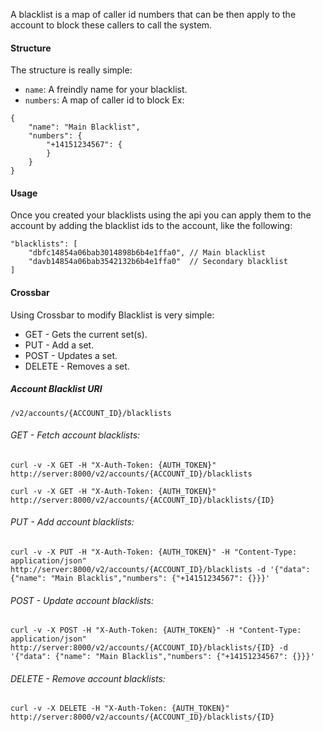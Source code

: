

A blacklist is a map of caller id numbers that can be then apply to the account to block these callers to call the system.

#### Structure

The structure is really simple:

* `name`: A freindly name for your blacklist.
* `numbers`: A map of caller id to block
Ex:
```
{
    "name": "Main Blacklist",
    "numbers": {
        "+14151234567": {
        }
    }
}
```

#### Usage

Once you created your blacklists using the api you can apply them to the account by adding the blacklist ids to the account, like the following:

```
"blacklists": [
    "dbfc14854a06bab3014898b6b4e1ffa0", // Main blacklist
    "davb14854a06bab3542132b6b4e1ffa0"  // Secondary blacklist
]
```

#### Crossbar

Using Crossbar to modify Blacklist is very simple:

* GET - Gets the current set(s).
* PUT - Add a set.
* POST - Updates a set.
* DELETE - Removes a set.

##### Account Blacklist URI

`/v2/accounts/{ACCOUNT_ID}/blacklists`

###### GET - Fetch account blacklists:

    curl -v -X GET -H "X-Auth-Token: {AUTH_TOKEN}" http://server:8000/v2/accounts/{ACCOUNT_ID}/blacklists

    curl -v -X GET -H "X-Auth-Token: {AUTH_TOKEN}" http://server:8000/v2/accounts/{ACCOUNT_ID}/blacklists/{ID}

###### PUT - Add account blacklists:

    curl -v -X PUT -H "X-Auth-Token: {AUTH_TOKEN}" -H "Content-Type: application/json" http://server:8000/v2/accounts/{ACCOUNT_ID}/blacklists -d '{"data": {"name": "Main Blacklis","numbers": {"+14151234567": {}}}'

###### POST - Update account blacklists:

    curl -v -X POST -H "X-Auth-Token: {AUTH_TOKEN}" -H "Content-Type: application/json" http://server:8000/v2/accounts/{ACCOUNT_ID}/blacklists/{ID} -d '{"data": {"name": "Main Blacklis","numbers": {"+14151234567": {}}}'

###### DELETE - Remove account blacklists:

    curl -v -X DELETE -H "X-Auth-Token: {AUTH_TOKEN}" http://server:8000/v2/accounts/{ACCOUNT_ID}/blacklists/{ID}
